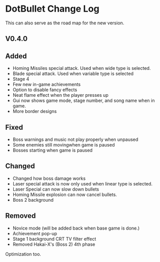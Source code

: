 # DotBullet Change Log

This can also serve as the road map for the new version.

## V0.4.0

## Added
- Homing Missiles special attack. Used when wide type is selected.
- Blade special attack. Used when variable type is selected
- Stage 4
- Few new in-game achievements
- Option to disable fancy effects
- Neat flame effect when the player presses up
- Gui now shows game mode, stage number, and song name when in game.
- More border designs
## Fixed
- Boss warnings and music not play properly when unpaused
- Some enemies still movingwhen game is paused
- Bosses starting when game is paused
## Changed
- Changed how boss damage works
- Laser special attack is now only used when linear type is selected.
- Laser Special can now slow down bullets
- Homing Missile explosion can now cancel bullets.
- Boss 2 background
## Removed
- Novice mode (will be added back when base game is done.)
- Achievement pop-up
- Stage 1 background CRT TV filter effect
- Removed Hakai-X's (Boss 2) 4th phase


Optimization too.

